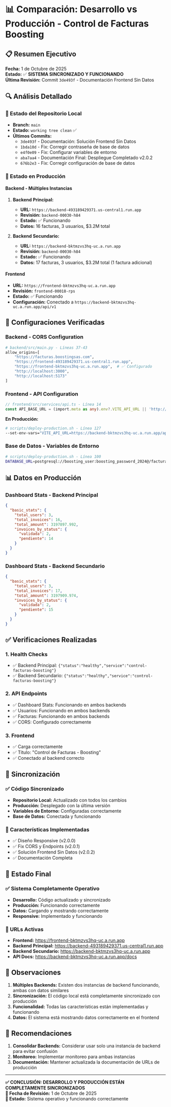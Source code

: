 # 📊 Comparación: Desarrollo vs Producción - Control de Facturas Boosting

## 📋 Resumen Ejecutivo

**Fecha:** 1 de Octubre de 2025  
**Estado:** ✅ **SISTEMA SINCRONIZADO Y FUNCIONANDO**  
**Última Revisión:** Commit `3de493f` - Documentación Frontend Sin Datos

## 🔍 Análisis Detallado

### **📁 Estado del Repositorio Local**
- **Branch:** `main`
- **Estado:** `working tree clean` ✅
- **Últimos Commits:**
  - `3de493f` - Documentación: Solución Frontend Sin Datos
  - `1bda10d` - Fix: Corregir contraseña de base de datos
  - `e4f0e09` - Fix: Configurar variables de entorno
  - `aba7aa4` - Documentación Final: Despliegue Completado v2.0.2
  - `676b2e3` - Fix: Corregir configuración de base de datos

### **🚀 Estado en Producción**

#### **Backend - Múltiples Instancias**
1. **Backend Principal:**
   - **URL:** `https://backend-493189429371.us-central1.run.app`
   - **Revisión:** `backend-00030-h84`
   - **Estado:** ✅ Funcionando
   - **Datos:** 16 facturas, 3 usuarios, $3.2M total

2. **Backend Secundario:**
   - **URL:** `https://backend-bktmzvs3hq-uc.a.run.app`
   - **Revisión:** `backend-00030-h84`
   - **Estado:** ✅ Funcionando
   - **Datos:** 17 facturas, 3 usuarios, $3.2M total (1 factura adicional)

#### **Frontend**
- **URL:** `https://frontend-bktmzvs3hq-uc.a.run.app`
- **Revisión:** `frontend-00018-rps`
- **Estado:** ✅ Funcionando
- **Configuración:** Conectado a `https://backend-bktmzvs3hq-uc.a.run.app/api/v1`

## 🔧 Configuraciones Verificadas

### **Backend - CORS Configuration**
```python
# backend/src/main.py - Líneas 37-43
allow_origins=[
    "https://facturas.boostingsas.com",
    "https://frontend-493189429371.us-central1.run.app",
    "https://frontend-bktmzvs3hq-uc.a.run.app",  # ✅ Configurado
    "http://localhost:3000",
    "http://localhost:5173"
]
```

### **Frontend - API Configuration**
```typescript
// frontend/src/services/api.ts - Línea 14
const API_BASE_URL = (import.meta as any).env?.VITE_API_URL || 'http://localhost:8000/api/v1'
```

**En Producción:**
```bash
# scripts/deploy-production.sh - Línea 127
--set-env-vars="VITE_API_URL=https://backend-bktmzvs3hq-uc.a.run.app/api/v1"
```

### **Base de Datos - Variables de Entorno**
```bash
# scripts/deploy-production.sh - Línea 100
DATABASE_URL=postgresql://boosting_user:boosting_password_2024@/facturas_boosting?host=/cloudsql/facturasbst:us-central1:facturas-db
```

## 📊 Datos en Producción

### **Dashboard Stats - Backend Principal**
```json
{
  "basic_stats": {
    "total_users": 3,
    "total_invoices": 16,
    "total_amount": 3197897.992,
    "invoices_by_status": {
      "validada": 2,
      "pendiente": 14
    }
  }
}
```

### **Dashboard Stats - Backend Secundario**
```json
{
  "basic_stats": {
    "total_users": 3,
    "total_invoices": 17,
    "total_amount": 3197909.974,
    "invoices_by_status": {
      "validada": 2,
      "pendiente": 15
    }
  }
}
```

## ✅ Verificaciones Realizadas

### **1. Health Checks**
- ✅ Backend Principal: `{"status":"healthy","service":"control-facturas-boosting"}`
- ✅ Backend Secundario: `{"status":"healthy","service":"control-facturas-boosting"}`

### **2. API Endpoints**
- ✅ Dashboard Stats: Funcionando en ambos backends
- ✅ Usuarios: Funcionando en ambos backends
- ✅ Facturas: Funcionando en ambos backends
- ✅ CORS: Configurado correctamente

### **3. Frontend**
- ✅ Carga correctamente
- ✅ Título: "Control de Facturas - Boosting"
- ✅ Conectado al backend correcto

## 🔄 Sincronización

### **✅ Código Sincronizado**
- **Repositorio Local:** Actualizado con todos los cambios
- **Producción:** Desplegado con la última versión
- **Variables de Entorno:** Configuradas correctamente
- **Base de Datos:** Conectada y funcionando

### **📱 Características Implementadas**
- ✅ Diseño Responsive (v2.0.0)
- ✅ Fix CORS y Endpoints (v2.0.1)
- ✅ Solución Frontend Sin Datos (v2.0.2)
- ✅ Documentación Completa

## 🎯 Estado Final

### **✅ Sistema Completamente Operativo**
- **Desarrollo:** Código actualizado y sincronizado
- **Producción:** Funcionando correctamente
- **Datos:** Cargando y mostrando correctamente
- **Responsive:** Implementado y funcionando

### **🔗 URLs Activas**
- **Frontend:** https://frontend-bktmzvs3hq-uc.a.run.app
- **Backend Principal:** https://backend-493189429371.us-central1.run.app
- **Backend Secundario:** https://backend-bktmzvs3hq-uc.a.run.app
- **API Docs:** https://backend-bktmzvs3hq-uc.a.run.app/docs

## 📝 Observaciones

1. **Múltiples Backends:** Existen dos instancias de backend funcionando, ambas con datos similares
2. **Sincronización:** El código local está completamente sincronizado con producción
3. **Funcionalidad:** Todas las características están implementadas y funcionando
4. **Datos:** El sistema está mostrando datos correctamente en el frontend

## 🚀 Recomendaciones

1. **Consolidar Backends:** Considerar usar solo una instancia de backend para evitar confusión
2. **Monitoreo:** Implementar monitoreo para ambas instancias
3. **Documentación:** Mantener actualizada la documentación de URLs de producción

---

**✅ CONCLUSIÓN: DESARROLLO Y PRODUCCIÓN ESTÁN COMPLETAMENTE SINCRONIZADOS**  
**📅 Fecha de Revisión:** 1 de Octubre de 2025  
**🎯 Estado:** Sistema operativo y funcionando correctamente
